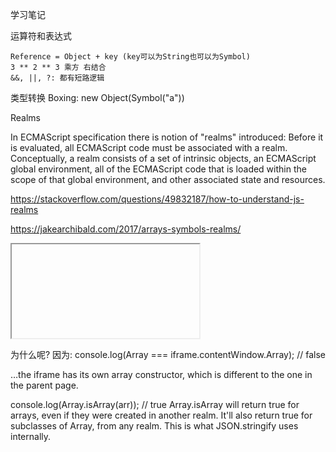 学习笔记

运算符和表达式

    Reference = Object + key (key可以为String也可以为Symbol)
    3 ** 2 ** 3 乘方 右结合
    &&, ||, ?: 都有短路逻辑


类型转换
Boxing: new Object(Symbol("a"))

Realms

In ECMAScript specification there is notion of "realms" introduced: Before it is evaluated, all ECMAScript code must be associated with a realm. Conceptually, a realm consists of a set of intrinsic objects, an ECMAScript global environment, all of the ECMAScript code that is loaded within the scope of that global environment, and other associated state and resources.

https://stackoverflow.com/questions/49832187/how-to-understand-js-realms

https://jakearchibald.com/2017/arrays-symbols-realms/



<iframe srcdoc="<script>var arr = [];</script>"></iframe>
<script>
  const iframe = document.querySelector('iframe');
  const arr = iframe.contentWindow.arr;
  console.log(arr.constructor === Array); // false
  console.log(arr.constructor instanceof Array); // false
</script>

为什么呢? 因为:
console.log(Array === iframe.contentWindow.Array); // false

…the iframe has its own array constructor, which is different to the one in the parent page.

console.log(Array.isArray(arr)); // true
Array.isArray will return true for arrays, even if they were created in another realm. It'll also return true for subclasses of Array, from any realm. This is what JSON.stringify uses internally.